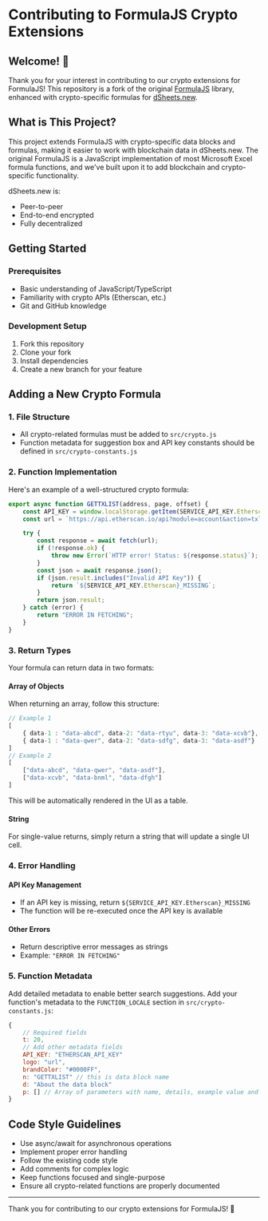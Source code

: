 # Contributing to FormulaJS Crypto Extensions

## Welcome! 👋

Thank you for your interest in contributing to our crypto extensions for FormulaJS! This repository is a fork of the original [FormulaJS](https://github.com/formulajs/formulajs) library, enhanced with crypto-specific formulas for [dSheets.new](https://dsheets.new).

## What is This Project?

This project extends FormulaJS with crypto-specific data blocks and formulas, making it easier to work with blockchain data in dSheets.new. The original FormulaJS is a JavaScript implementation of most Microsoft Excel formula functions, and we've built upon it to add blockchain and crypto-specific functionality.

dSheets.new is:
- Peer-to-peer
- End-to-end encrypted
- Fully decentralized

## Getting Started

### Prerequisites
- Basic understanding of JavaScript/TypeScript
- Familiarity with crypto APIs (Etherscan, etc.)
- Git and GitHub knowledge

### Development Setup
1. Fork this repository
2. Clone your fork
3. Install dependencies
4. Create a new branch for your feature

## Adding a New Crypto Formula

### 1. File Structure
- All crypto-related formulas must be added to `src/crypto.js`
- Function metadata for suggestion box and API key constants should be defined in `src/crypto-constants.js`

### 2. Function Implementation

Here's an example of a well-structured crypto formula:

```javascript
export async function GETTXLIST(address, page, offset) {
    const API_KEY = window.localStorage.getItem(SERVICE_API_KEY.Etherscan);
    const url = `https://api.etherscan.io/api?module=account&action=txlist&address=${address}&startblock=0&endblock=99999999&page=${page}&offset=${offset}&sort=asc&apikey=${API_KEY}`;

    try {
        const response = await fetch(url);
        if (!response.ok) {
            throw new Error(`HTTP error! Status: ${response.status}`);
        }
        const json = await response.json();
        if (json.result.includes("Invalid API Key")) {
            return `${SERVICE_API_KEY.Etherscan}_MISSING`;
        }
        return json.result;
    } catch (error) {
        return "ERROR IN FETCHING";
    }
}
```

### 3. Return Types

Your formula can return data in two formats:

#### Array of Objects
When returning an array, follow this structure:
```javascript
// Example 1
[
    { data-1 : "data-abcd", data-2: "data-rtyu", data-3: "data-xcvb"},
    { data-1 : "data-qwer", data-2: "data-sdfg", data-3: "data-asdf"}
]
// Example 2
[
    ["data-abcd", "data-qwer", "data-asdf"],
    ["data-xcvb", "data-bnml", "data-dfgh"]
]
```

This will be automatically rendered in the UI as a table.

#### String
For single-value returns, simply return a string that will update a single UI cell.

### 4. Error Handling

#### API Key Management
- If an API key is missing, return `${SERVICE_API_KEY.Etherscan}_MISSING`
- The function will be re-executed once the API key is available

#### Other Errors
- Return descriptive error messages as strings
- Example: `"ERROR IN FETCHING"`

### 5. Function Metadata

Add detailed metadata to enable better search suggestions. Add your function's metadata to the `FUNCTION_LOCALE` section in `src/crypto-constants.js`:

```javascript
{
    // Required fields
    t: 20,
    // Add other metadata fields
    API_KEY: "ETHERSCAN_API_KEY"
    logo: "url",
    brandColor: "#0000FF",
    n: "GETTXLIST" // this is data block name
    d: "About the data block"
    p: [] // Array of parameters with name, details, example value and required status. 
}
```

## Code Style Guidelines

- Use async/await for asynchronous operations
- Implement proper error handling
- Follow the existing code style
- Add comments for complex logic
- Keep functions focused and single-purpose
- Ensure all crypto-related functions are properly documented

---

Thank you for contributing to our crypto extensions for FormulaJS! 🚀
